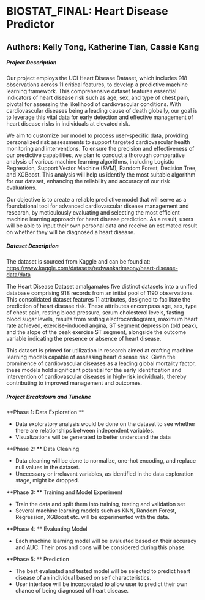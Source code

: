 # BIOSTAT_FINAL: Heart Disease Predictor

## Authors: Kelly Tong, Katherine Tian, Cassie Kang

##### Project Description

Our project employs the UCI Heart Disease Dataset, which includes 918 observations across 11 critical features, to develop a predictive machine learning framework. This comprehensive dataset features essential indicators of heart disease risk such as age, sex, and type of chest pain, pivotal for assessing the likelihood of cardiovascular conditions. With cardiovascular diseases being a leading cause of death globally, our goal is to leverage this vital data for early detection and effective management of heart disease risks in individuals at elevated risk.

We aim to customize our model to process user-specific data, providing personalized risk assessments to support targeted cardiovascular health monitoring and interventions. To ensure the precision and effectiveness of our predictive capabilities, we plan to conduct a thorough comparative analysis of various machine learning algorithms, including Logistic Regression, Support Vector Machine (SVM), Random Forest, Decision Tree, and XGBoost. This analysis will help us identify the most suitable algorithm for our dataset, enhancing the reliability and accuracy of our risk evaluations.

Our objective is to create a reliable predictive model that will serve as a foundational tool for advanced cardiovascular disease management and research, by meticulously evaluating and selecting the most efficient machine learning approach for heart disease prediction. As a result, users will be able to input their own personal data and receive an estimated result on whether they will be diagnosed a heart disease. 

##### Dataset Description

The dataset is sourced from Kaggle and can be found at: https://www.kaggle.com/datasets/redwankarimsony/heart-disease-data/data

The Heart Disease Dataset amalgamates five distinct datasets into a unified database comprising 918 records from an initial pool of 1190 observations. This consolidated dataset features 11 attributes, designed to facilitate the prediction of heart disease risk. These attributes encompass age, sex, type of chest pain, resting blood pressure, serum cholesterol levels, fasting blood sugar levels, results from resting electrocardiograms, maximum heart rate achieved, exercise-induced angina, ST segment depression (old peak), and the slope of the peak exercise ST segment, alongside the outcome variable indicating the presence or absence of heart disease.

This dataset is primed for utilization in research aimed at crafting machine learning models capable of assessing heart disease risk. Given the prominence of cardiovascular diseases as a leading global mortality factor, these models hold significant potential for the early identification and intervention of cardiovascular diseases in high-risk individuals, thereby contributing to improved management and outcomes.

##### Project Breakdown and Timeline

**Phase 1: Data Exploration **
  - Data exploratory analysis would be done on the dataset to see whether there are relationships between independent variables.
  - Visualizations will be generated to better understand the data

**Phase 2: ** Data Cleaning 
- Data cleaning will be done to normalize, one-hot encoding, and replace null values in the dataset.
- Unecessary or irrelavant variables, as identified in the data exploration stage, might be dropped.

**Phase 3: ** Training and Model Experiment 
- Train the data and split them into training, testing and validation set
- Several machine learning models such as KNN, Random Forest, Regression, XGBoost etc. will be experimented with the data.

**Phase 4: ** Evaluating Model 
- Each machine learning model will be evaluated based on their accuracy and AUC. Their pros and cons will be considered during this phase.

**Phase 5: ** Prediction 
- The best evaluated and tested model will be selected to predict heart disease of an individual based on self characteristics.
- User interface will be incorporated to allow user to predict their own chance of being diagnosed of heart disease.
